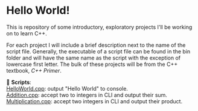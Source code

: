 # Hello World!
This is repository of some introductory, exploratory projects I'll be working on to learn C++.  

For each project I will include a brief description next to the name of the script file. Generally, the executable 
of a script file can be found in the bin folder and will have the same name as the script with the exception of lowercase first letter. 
The bulk of these projects will be from the C++ textbook, _C++ Primer_.  

📜 __Scripts__:  
[HelloWorld.cpp](https://github.com/MrYinsen/HelloWorld/blob/main/HelloWorld.cpp): output "Hello World" to console.  
[Addition.cpp](https://github.com/MrYinsen/HelloWorld/blob/main/Addition.cpp): accept two to integers in CLI and output their sum.
[Multiplication.cpp](https://github.com/MrYinsen/HelloWorld/blob/main/scripts/Multiplication.cpp): accept two integers in CLI and output their product.
